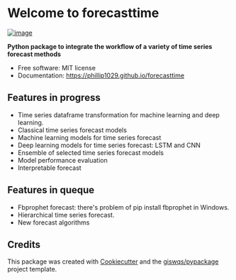 # Welcome to forecasttime


[![image](https://img.shields.io/pypi/v/forecasttime.svg)](https://pypi.python.org/pypi/forecasttime)


**Python package to integrate the workflow of a variety of time series forecast methods**


-   Free software: MIT license
-   Documentation: <https://phillip1029.github.io/forecasttime>
    

## Features in progress

-   Time series dataframe transformation for machine learning and deep learning. 
-   Classical time series forecast models
-   Machine learning models for time series forecast
-   Deep learning models for time series forecast: LSTM and CNN
-   Ensemble of selected time series forecast models
-   Model performance evaluation 
-   Interpretable forecast

## Features in queque

-   Fbprophet forecast: there's problem of pip install fbprophet in Windows. 
-   Hierarchical time series forecast. 
-   New forecast algorithms

## Credits

This package was created with [Cookiecutter](https://github.com/cookiecutter/cookiecutter) and the [giswqs/pypackage](https://github.com/giswqs/pypackage) project template.
